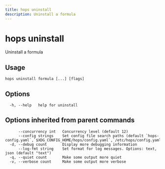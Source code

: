 ```yaml
---
title: hops uninstall
description: Uninstall a formula
---
```


<!--
This documentation is auto generated by a script.
Please do not edit this file directly.
-->

<!-- markdownlint-disable-next-line single-title -->
# hops uninstall

Uninstall a formula

## Usage

```plaintext
hops uninstall formula [...] [flags]
```

## Options

```plaintext
  -h, --help   help for uninstall
```

## Options inherited from parent commands

```plaintext
      --concurrency int   Concurrency level (default 12)
      --config strings    Set config file search paths (default `hops-config.yaml`,`$XDG_CONFIG_HOME/hops/config.yaml`,`/etc/hops/config.yaml`)
  -d, --debug count       Display more debugging information
      --log-fmt string    Set format for log messages. Options: text, json (default "text")
  -q, --quiet count       Make some output more quiet
  -v, --verbose count     Make some output more verbose
```
